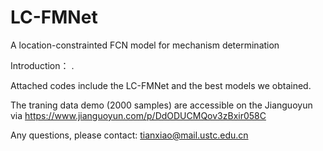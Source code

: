 # LC-FMNet
A location-constrainted FCN model for mechanism determination

Introduction： .



Attached codes include the LC-FMNet and the best models we obtained.

The traning data demo (2000 samples) are accessible on the Jianguoyun via https://www.jianguoyun.com/p/DdODUCMQov3zBxir058C

Any questions, please contact: tianxiao@mail.ustc.edu.cn
